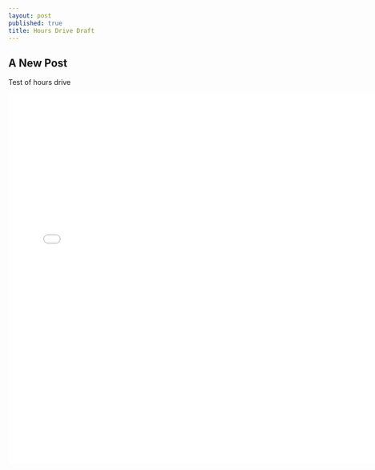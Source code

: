 ```yaml
---
layout: post
published: true
title: Hours Drive Draft
---
```

## A New Post

Test of hours drive

<p> 
<iframe frameborder="0" width="740" height="740" 
        sandbox="allow-same-origin allow-scripts"
        scrolling="no" seamless="seamless"
        src="/files/HoursDriveDeprivation.html">
</iframe>
</p>

